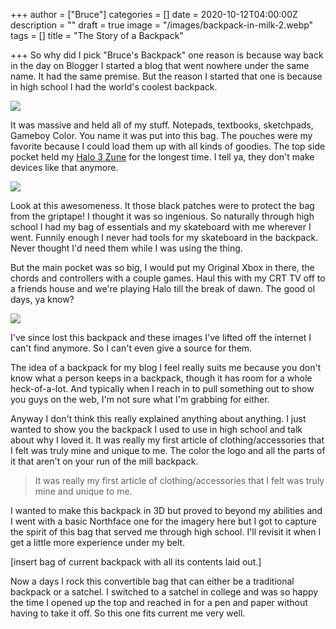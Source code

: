 +++
author = ["Bruce"]
categories = []
date = 2020-10-12T04:00:00Z
description = ""
draft = true
image = "/images/backpack-in-milk-2.webp"
tags = []
title = "The Story of a Backpack"

+++
So why did I pick "Bruce's Backpack" one reason is because way back in the day on Blogger I started a blog that went nowhere under the same name. It had the same premise. But the reason I started that one is because in high school I had the world's coolest backpack.

![](/images/persp-front.jpg) 

It was massive and held all of my stuff. Notepads, textbooks, sketchpads, Gameboy Color. You name it was put into this bag. The pouches were my favorite because I could load them up with all kinds of goodies. The top side pocket held my [Halo 3 Zune](https://gizmodo.com/first-pics-of-the-zune-halo-3-special-edition-259877) for the longest time. I tell ya, they don't make devices like that anymore. 

![](/images/detail-frontopen.jpg) 

Look at this awesomeness. It those black patches were to protect the bag from the griptape! I thought it was so ingenious. So naturally through high school I had my bag of essentials and my skateboard with me wherever I went. Funnily enough I never had tools for my skateboard in the backpack. Never thought I'd need them while I was using the thing. 

But the main pocket was so big, I would put my Original Xbox in there, the chords and controllers with a couple games. Haul this with my CRT TV off to a friends house and we're playing Halo till the break of dawn. The good ol days, ya know?

![](/images/top-persp.jpg)

I've since lost this backpack and these images I've lifted off the internet I can't find anymore. So I can't even give a source for them. 

The idea of a backpack for my blog I feel really suits me because you don't know what a person keeps in a backpack, though it has room for a whole heck-of-a-lot. And typically when I reach in to pull something out to show you guys on the web, I'm not sure what I'm grabbing for either. 

Anyway I don't think this really explained anything about anything. I just wanted to show you the backpack I used to use in high school and talk about why I loved it. It was really my first article of clothing/accessories that I felt was truly mine and unique to me. The color the logo and all the parts of it that aren't on your run of the mill backpack. 

>  It was really my first article of clothing/accessories that I felt was truly mine and unique to me. 

I wanted to make this backpack in 3D but proved to beyond my abilities and I went with a basic Northface one for the imagery here but I got to capture the spirit of this bag that served me through high school. I'll revisit it when I get a little more experience under my belt. 

\[insert bag of current backpack with all its contents laid out.\]

Now a days I rock this convertible bag that can either be a traditional backpack or a satchel. I switched to a satchel in college and was so happy the time I opened up the top and reached in for a pen and paper without having to take it off. So this one fits current me very well. 